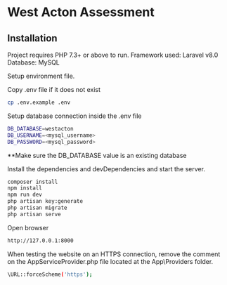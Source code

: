 # West Acton Assessment

## Installation

Project requires PHP 7.3+ or above to run.
Framework used: Laravel v8.0
Database: MySQL

Setup environment file.

Copy .env file if it does not exist
```sh
cp .env.example .env
```

Setup database connection inside the .env file
```sh
DB_DATABASE=westacton
DB_USERNAME=<mysql_username>
DB_PASSWORD=<mysql_password>
```

**Make sure the DB_DATABASE value is an existing database

Install the dependencies and devDependencies and start the server.

```sh
composer install
npm install
npm run dev
php artisan key:generate
php artisan migrate
php artisan serve
```

Open browser
```sh
http://127.0.0.1:8000
```


When testing the website on an HTTPS connection, remove the comment on the AppServiceProvider.php file located at the App\Providers folder.

```sh
\URL::forceScheme('https');
```